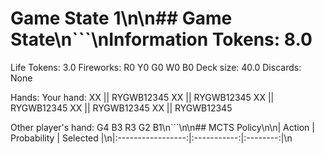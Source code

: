 # Game State 1\n\n## Game State\n```\nInformation Tokens: 8.0
Life Tokens: 3.0
Fireworks: R0 Y0 G0 W0 B0
Deck size: 40.0
Discards:
None

Hands:
Your hand:
XX || RYGWB12345
XX || RYGWB12345
XX || RYGWB12345
XX || RYGWB12345
XX || RYGWB12345

Other player's hand:
G4 B3 R3 G2 B1\n```\n\n## MCTS Policy\n\n|      Action       | Probability | Selected |\n|:-----------------:|:-----------:|:--------:|\n